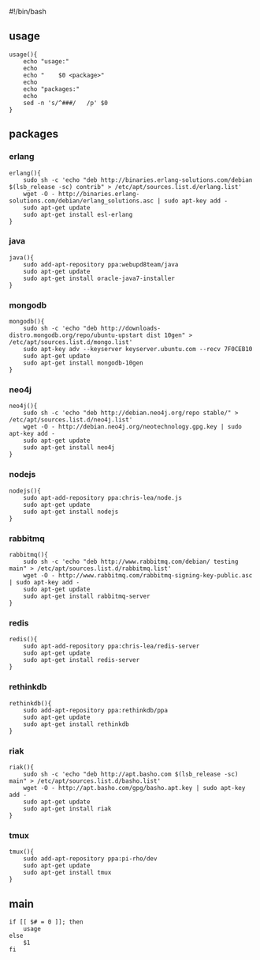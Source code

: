 #!/bin/bash

## usage

	usage(){
		echo "usage:"
		echo
		echo "    $0 <package>"
		echo 
		echo "packages:"
		echo 
		sed -n 's/^###/   /p' $0
	}

## packages

### erlang

	erlang(){
		sudo sh -c 'echo "deb http://binaries.erlang-solutions.com/debian $(lsb_release -sc) contrib" > /etc/apt/sources.list.d/erlang.list'
		wget -O - http://binaries.erlang-solutions.com/debian/erlang_solutions.asc | sudo apt-key add -
		sudo apt-get update
		sudo apt-get install esl-erlang
	}

### java

	java(){
		sudo add-apt-repository ppa:webupd8team/java
		sudo apt-get update
		sudo apt-get install oracle-java7-installer
	}

### mongodb

	mongodb(){
		sudo sh -c 'echo "deb http://downloads-distro.mongodb.org/repo/ubuntu-upstart dist 10gen" > /etc/apt/sources.list.d/mongo.list'
		sudo apt-key adv --keyserver keyserver.ubuntu.com --recv 7F0CEB10
		sudo apt-get update
		sudo apt-get install mongodb-10gen
	}

### neo4j

	neo4j(){
		sudo sh -c 'echo "deb http://debian.neo4j.org/repo stable/" > /etc/apt/sources.list.d/neo4j.list'
		wget -O - http://debian.neo4j.org/neotechnology.gpg.key | sudo apt-key add - 
		sudo apt-get update
		sudo apt-get install neo4j
	}

### nodejs

	nodejs(){
		sudo apt-add-repository ppa:chris-lea/node.js
		sudo apt-get update
		sudo apt-get install nodejs
	}

### rabbitmq
	
	rabbitmq(){
		sudo sh -c 'echo "deb http://www.rabbitmq.com/debian/ testing main" > /etc/apt/sources.list.d/rabbitmq.list'
		wget -O - http://www.rabbitmq.com/rabbitmq-signing-key-public.asc | sudo apt-key add -
		sudo apt-get update
		sudo apt-get install rabbitmq-server
	}

### redis

	redis(){
		sudo apt-add-repository ppa:chris-lea/redis-server 
		sudo apt-get update
		sudo apt-get install redis-server
	}

### rethinkdb

	rethinkdb(){
		sudo add-apt-repository ppa:rethinkdb/ppa
		sudo apt-get update
		sudo apt-get install rethinkdb
	}

### riak

	riak(){
		sudo sh -c 'echo "deb http://apt.basho.com $(lsb_release -sc) main" > /etc/apt/sources.list.d/basho.list'
		wget -O - http://apt.basho.com/gpg/basho.apt.key | sudo apt-key add -
		sudo apt-get update
		sudo apt-get install riak
	}

### tmux

	tmux(){
		sudo add-apt-repository ppa:pi-rho/dev
		sudo apt-get update
		sudo apt-get install tmux
	}

## main

	if [[ $# = 0 ]]; then
		usage
	else
		$1
	fi

